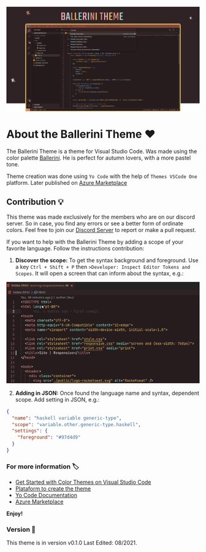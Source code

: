![ballerini theme](https://github.com/Ballerini-Server/Ballerini-theme/blob/main/assets/BALLERINITHEMEv2.png)
# About the Ballerini Theme ❤️

The Ballerini Theme is a theme for Visual Studio Code. Was made using the color palette [Ballerini](https://github.com/Ballerini-Server/BrandGuide). He is perfect for autumn lovers, with a more pastel tone.

Theme creation was done using `Yo Code` with the help of `Themes VSCode One` platform. Later published on [Azure Marketplace]()
## Contribution 💡

This theme was made exclusively for the members who are on our discord server. So in case, you find any errors or see a better form of ordinate colors. Feel free to join our [Discord Server](https://discord.gg/pDbY76q8Qf) to report or make a pull request.

If you want to help with the Ballerini Theme by adding a scope of your favorite language. Follow the instructions contribution:

1. **Discover the scope:**
To get the syntax background and foreground. Use a key `Ctrl + Shift + P` then `>Developer: Inspect Editor Tokens and Scopes`. It will open a screen that can inform about the syntax, e.g.:

![](https://github.com/Ballerini-Server/Ballerini-theme/blob/main/assets/DiscoverScope.gif)

2. **Adding in JSON:**
Once found the language name and syntax, dependent scope. Add setting in JSON, e.g.:
```json
{
  "name": "haskell variable generic-type",
  "scope": "variable.other.generic-type.haskell",
  "settings": {
    "foreground": "#97d4d9"
  }
}
```
### For more information 🏷️

* [Get Started with Color Themes on Visual Studio Code](https://code.visualstudio.com/docs/getstarted/themes)
* [Plataform to create the theme](https://themes.vscode.one)
* [Yo Code Documentation](https://vscode.readthedocs.io/en/latest/extensions/yocode/)
* [Azure Marketplace](https://azuremarketplace.microsoft.com/pt-br/marketplace/) 

**Enjoy!**

### Version 🎈

This theme is in version v0.1.0 Last Edited: 08/2021.
